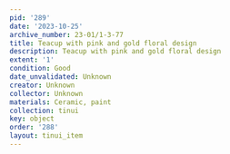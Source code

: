 ```yaml
---
pid: '289'
date: '2023-10-25'
archive_number: 23-01/1-3-77
title: Teacup with pink and gold floral design
description: Teacup with pink and gold floral design
extent: '1'
condition: Good
date_unvalidated: Unknown
creator: Unknown
collector: Unknown
materials: Ceramic, paint
collection: tinui
key: object
order: '288'
layout: tinui_item
---
```

